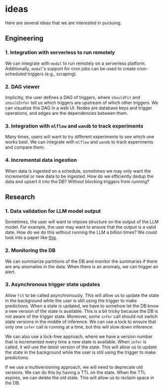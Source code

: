 # ideas

Here are several ideas that we are interested in pursuing.

## Engineering

### 1. Integration with serverless to run remotely

We can integrate with `modal` to run remotely on a serverless platform. Additionally, `modal`'s support for cron jobs can be used to create cron-scheduled triggers (e.g., scraping).

### 2. DAG viewer

Implicitly, the user defines a DAG of triggers, where `shouldFit` and `shouldInfer` tell us which triggers are upstream of which other triggers. We can visualize this DAG in a web UI. Nodes are database keys and trigger operations, and edges are the dependencies between them.

### 3. Integration with `mlflow` and `wandb` to track experiments

Many times, users will want to try different experiments to see which one works best. We can integrate with `mlflow` and `wandb` to track experiments and compare them.

### 4. Incremental data ingestion

When data is ingested on a schedule, sometimes we may only want the incremental or new data to be ingested. How do we efficiently dedup the data and upsert it into the DB? Without blocking triggers from running?

## Research

### 1. Data validation for LLM model output

Sometimes, the user will want to impose structure on the output of the LLM model. For example, the user may want to ensure that the output is a valid date. How do we do this without running the LLM a billion times? We could look into a paper like [this](https://arxiv.org/pdf/2201.11227.pdf).

### 2. Monitoring the DB

We can summarize partitions of the DB and monitor the summaries if there are any anomalies in the data. When there is an anomaly, we can trigger an alert.

### 3. Asynchronous trigger state updates 

Allow `fit` to be called asynchronously. This will allow us to update the state in the background while the user is still using the trigger to make predictions. When a state is updated, we have to somehow let the DB know a new version of the state is available. This is a bit tricky because the DB is not aware of the trigger state. Moreover, some `infer` call should not switch state versions in the middle of inference. We can use a lock to ensure that only one `infer` call is running at a time, but this will slow down inference. 

We can also use a lock-free approach, where we have a version number that is incremented every time a new state is available. When `infer` is called, it will use the latest version of the state. This will allow us to update the state in the background while the user is still using the trigger to make predictions.

If we use a multiversioning approach, we will need to deprecate old versions. We can do this by having a TTL on the state. When the TTL expires, we can delete the old state. This will allow us to reclaim space in the DB.